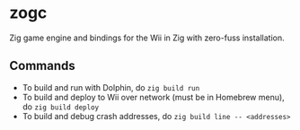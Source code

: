 # zogc

Zig game engine and bindings for the Wii in Zig with zero-fuss installation.

## Commands

- To build and run with Dolphin, do `zig build run`
- To build and deploy to Wii over network (must be in Homebrew menu), do `zig build deploy`
- To build and debug crash addresses, do `zig build line -- <addresses>`

